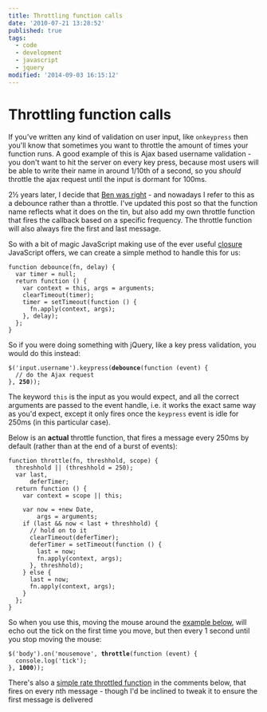 ```yaml
---
title: Throttling function calls
date: '2010-07-21 13:28:52'
published: true
tags:
  - code
  - development
  - javascript
  - jquery
modified: '2014-09-03 16:15:12'
---
```

# Throttling function calls

If you've written any kind of validation on user input, like <code>onkeypress</code> then you'll know that sometimes you want to throttle the amount of times your function runs. A good example of this is Ajax based username validation - you don't want to hit the server on every key press, because most users will be able to write their name in around 1/10th of a second, so you *should* throttle the ajax request until the input is dormant for 100ms.

<!--more-->

<div class="update">2&frac12; years later, I decide that <a href="#comment-216435">Ben was right</a> - and nowadays I refer to this as a debounce rather than a throttle. I've updated this post so that the function name reflects what it does on the tin, but also add my own throttle function that fires the callback based on a specific frequency. The throttle function will also always fire the first and last message.</div>

So with a bit of magic JavaScript making use of the ever useful <a href="http://en.wikipedia.org/wiki/Closure_(computer_science)">closure</a> JavaScript offers, we can create a simple method to handle this for us:

<pre><code>function debounce(fn, delay) {
  var timer = null;
  return function () {
    var context = this, args = arguments;
    clearTimeout(timer);
    timer = setTimeout(function () {
      fn.apply(context, args);
    }, delay);
  };
}</code></pre>

So if you were doing something with jQuery, like a key press validation, you would do this instead:

<pre><code>$('input.username').keypress(<strong>debounce</strong>(function (event) {
  // do the Ajax request
}, <strong>250</strong>));</code></pre>

The keyword <code>this</code> is the input as you would expect, and all the correct arguments are passed to the event handle, i.e. it works the exact same way as you'd expect, except it only fires once the <code>keypress</code> event is idle for 250ms (in this particular case).

Below is an **actual** throttle function, that fires a message every 250ms by default (rather than at the end of a burst of events):

    function throttle(fn, threshhold, scope) {
      threshhold || (threshhold = 250);
      var last,
          deferTimer;
      return function () {
        var context = scope || this;

        var now = +new Date,
            args = arguments;
        if (last && now < last + threshhold) {
          // hold on to it
          clearTimeout(deferTimer);
          deferTimer = setTimeout(function () {
            last = now;
            fn.apply(context, args);
          }, threshhold);
        } else {
          last = now;
          fn.apply(context, args);
        }
      };
    }

So when you use this, moving the mouse around the [example below](https://jsbin.com/enowox/1/edit), will echo out the tick on the first time you move, but then every 1 second until you stop moving the mouse:

<pre><code>$('body').on('mousemove', <strong>throttle</strong>(function (event) {
  console.log('tick');
}, <strong>1000</strong>));</code></pre>

There's also a [simple rate throttled function](/2010/07/21/throttling-function-calls/#comment-497362) in the comments below, that fires on every nth message - though I'd be inclined to tweak it to ensure the first message is delivered
